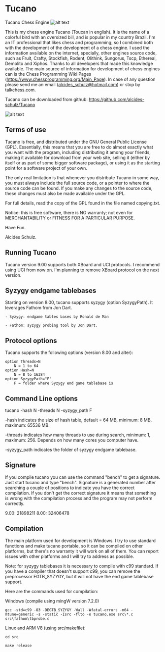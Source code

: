 # Tucano
Tucano Chess Engine ![alt text](image/tucano.bmp "Tucano")

This is my chess engine Tucano (Toucan in english). It is the name of a colorful bird with an oversized bill, and is popular in my country Brazil. 
I'm an IT professional that likes chess and programming, so I combined both with the development of the development of a chess engine. 
I used the information available on the internet, specially, other engines source code, such as Fruit, Crafty, Stockfish, Rodent, Olithink, Sungorus, Tscp, Ethereal, Demolito and Xiphos.
Thanks to all developers that made this knowledge available.
The main source of information for development of chess engines can is the Chess Programming Wiki Pages (https://www.chessprogramming.org/Main_Page).
In case of any question please send me an email (alcides_schulz@hotmail.com) or stop by talkchess.com.

Tucano can be downloaded from github: https://github.com/alcides-schulz/Tucano

![alt text](image/tucano_playing.png "Tucano")

Terms of use
------------
Tucano is free, and distributed under the GNU General Public License (GPL). Essentially, this means that you are free to do almost exactly what you want with the program, including distributing it among your friends, making it available for download from your web site, selling it (either by itself or as part of some bigger software package), or using it as the starting point for a software project of your own.

The only real limitation is that whenever you distribute Tucano in some way, you must always include the full source code, or a pointer to where the source code can be found. If you make any changes to the source code, these changes must also be made available under the GPL.

For full details, read the copy of the GPL found in the file named copying.txt.

Notice: this is free software, there is NO warranty; not even for MERCHANTABILITY or FITNESS FOR A PARTICULAR PURPOSE.

Have Fun.

Alcides Schulz.

Running Tucano
--------------
Tucano version 9.00 supports both XBoard and UCI protocols. 
I recommend using UCI from now on. I'm planning to remove XBoard protocol on the next version.

Syzygy endgame tablebases
-------------------------
Starting on version 8.00, tucano supports syzygy (option SyzygyPath). It leverages Fathom from Jon Dart.

    - Syzygy: endgame tables bases by Ronald de Man
    
    - Fathom: syzygy probing tool by Jon Dart.
    
    
Protocol options
----------------
Tucano supports the following options (version 8.00 and alter):

    option Threads=N
    	N = 1 to 64
    option Hash=N
    	N = 8 to 16384
    option SyzygyPath="F"
    	F = folder where Syzygy end game tablebase is

Command Line options
--------------------
tucano -hash N -threads N -syzygy_path F

   -hash indicates the size of hash table, default = 64 MB, minimum: 8 MB, maximum: 65536 MB.
   
   -threads indicates how many threads to use during search, minimum: 1, maximum: 256. Depends on how many cores you computer have.
   
   -syzygy_path indicates the folder of syzygy endgame tablebase.

   
Signature
---------
If you compile tucano you can use the command "bench" to get a signature. Just start tucano and type "bench". 
Signature is a generated number after searching a couple of positions to indicate you have the correct compilation. 
If you don't get the correct signature it means that something is wrong with the compilation process and the program may not perform correctly.

9.00: 21898211
8.00: 32406478

Compilation
-----------
The main platform used for development is Windows. 
I try to use standard functions and make tucano portable, so it can be compiled on other platforms, but there's no warranty it will work on all of them.
You can report issues with other platforms and I will try to address as possible.

Note: for syzygy tablebases it is necessary to compile with c99 standard. If you have a compiler that doesn't support c99, you can remove the preprocessor EGTB_SYZYGY, but it will not have the end game tablebase support.

Here are the commands used for compilation:

Windows (compile using mingW version 7.2.0)

    gcc -std=c99 -O3 -DEGTB_SYZYGY -Wall -Wfatal-errors -m64 -mtune=generic -s -static -Isrc -flto -o tucano.exe src\*.c src\fathom\tbprobe.c

Linux and ARM V8 (using src/makefile):

    cd src

    make release

